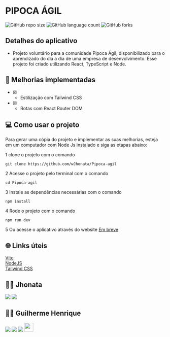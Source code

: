 # PIPOCA ÁGIL

![GitHub repo size](https://img.shields.io/github/repo-size/wJhonata/Pipoca-agil)
![GitHub language count](https://img.shields.io/github/languages/count/wJhonata/Pipoca-agil)
![GitHub forks](https://img.shields.io/github/forks/wJhonata/Pipoca-agil)

<!-- <div style="width:100%; display:flex; align-items:center; gap:16px">
<img src="./public/preview/desktop-preview.png" width="100%">
<img src="./public/preview/mobile-preview.png" width="30%">
</div> -->

## Detalhes do aplicativo

- Projeto voluntário para a comunidade Pipoca Ágil, disponibilizado para o aprendizado do dia a dia de uma empresa de desenvolvimento. Esse projeto foi criado utilizando React, TypeScript e Node.


## 🚀 Melhorias implementadas
- [x] - Estilização com Tailwind CSS
- [x] - Rotas com React Router DOM


## 💻 Como usar o projeto
Para gerar uma cópia do projeto e implementar as suas melhorias, esteja em um computador com Node Js instalado e siga as etapas abaixo:

1  clone o projeto com o comando 
```
git clone https://github.com/wJhonata/Pipoca-agil
``` 
2  Acesse o projeto pelo terminal com o comando 
```
cd Pipoca-agil
```  
3  Instale as dependências necessárias com o comando
```
npm install
```
4  Rode o projeto com o comando
```
npm run dev
``` 
5  Ou acesse o aplicativo através do website [Em breve](https://github.com/wJhonata/Pipoca-agil) 


## 🌐 Links úteis
[Vite](https://vitejs.dev)  
[NodeJS](https://nodejs.org/en/download)  
[Tailwind CSS](https://tailwindcss.com)  


## 🧑‍💻 Jhonata

[<img src=" https://img.shields.io/badge/GitHub-100000?style=for-the-badge&logo=github&logoColor=white" />](https://gthub.com/wJhonata)
[<img src="https://img.shields.io/badge/WhatsApp-25D366?style=for-the-badge&logo=whatsapp&logoColor=white"/>](http://wa.me/558293459865)

## 🧑‍💻 Guilherme Henrique

[<img src="https://img.shields.io/badge/linkedin-%230077B5.svg?&style=for-the-badge&logo=linkedin&logoColor=white" />](https://www.linkedin.com/in/devggui)
[<img src=" https://img.shields.io/badge/GitHub-100000?style=for-the-badge&logo=github&logoColor=white" />](https://gthub.com/devggui)
[<img src="https://img.shields.io/badge/WhatsApp-25D366?style=for-the-badge&logo=whatsapp&logoColor=white"/>](http://wa.me/5514998619263)
[<img src="https://img.shields.io/website-up-down-green-red/http/shields.io.svg" height="28" />](https://devggui.netlify.app)